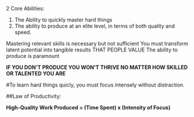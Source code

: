 2 Core Abilities:

1.  The Ability to quickly master hard things
2.  The ability to produce at an elite level,
    in terms of both quality and speed.

Mastering relevant skills is necessary but not sufficient
You must transform latent potential into tangible results THAT PEOPLE VALUE
The ability to produce is paramount

**IF YOU DON'T PRODUCE YOU WON'T THRIVE NO MATTER HOW SKILLED OR TALENTED YOU ARE**

#To learn hard things quicly, you must focus intensely without distraction.

##Law of Productivity:

**High-Quality Work Produced = (Time Spent) x (Intensity of Focus)**
